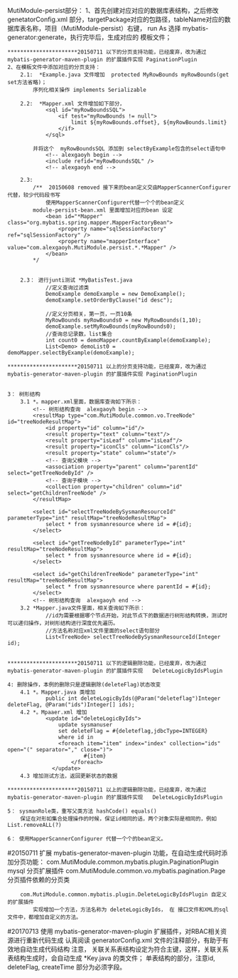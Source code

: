 MutiModule-persist部分：
	1、首先创建对应对应的数据库表结构，之后修改 genetatorConfig.xml 部分，targetPackage对应的包路径，tableName对应的数据库表名称，项目（MutiModule-persist）右键，
	run As 选择 mybatis-generator:generate，执行完毕后，生成对应的 模板文件；
	
	
	**********************20150711 以下的分页支持功能，已经废弃，改为通过 mybatis-generator-maven-plugin 的扩展插件实现 PaginationPlugin
	2、在模板文件中添加对应的分页支持：
		2.1:  *Example.java 文件增加  protected MyRowBounds myRowBounds(get set方法省略)；
			序列化相关操作 implements Serializable
		
		2.2:  *Mapper.xml 文件增加如下部分， 
				<sql id="myRowBoundsSQL">
					<if test="myRowBounds != null">
						limit ${myRowBounds.offset}, ${myRowBounds.limit}
					</if>
				</sql>
				
			并将这个  myRowBoundsSQL 添加到 selectByExample包含的select语句中
				<!-- alexgaoyh begin -->
				<include refid="myRowBoundsSQL" />
			    <!-- alexgaoyh end -->
						
		2.3:
			/**  20150608 removed 接下来的bean定义交由MapperScannerConfigurer代替，较少代码段书写
				使用MapperScannerConfigurer代替一个个的bean定义
			module-persist-bean.xml 里面增加对应的bean 设定
				<bean id="*Mapper" class="org.mybatis.spring.mapper.MapperFactoryBean">  
			        <property name="sqlSessionFactory" ref="sqlSessionFactory" />  
			        <property name="mapperInterface" value="com.alexgaoyh.MutiModule.persist.*.*Mapper" />  
				</bean>
			*/
			
			
		2.3： 进行junti测试 *MyBatisTest.java
				//定义查询过滤类
				DemoExample demoExample = new DemoExample();
				demoExample.setOrderByClause("id desc");
				
				//定义分页相关，第一页，一页10条
				MyRowBounds myRowBounds0 = new MyRowBounds(1,10);
				demoExample.setMyRowBounds(myRowBounds0);
				//查询总记录数，list集合
				int count0 = demoMapper.countByExample(demoExample);
				List<Demo> demoList0 = demoMapper.selectByExample(demoExample);
				
	**********************20150711 以上的分页支持功能，已经废弃，改为通过 mybatis-generator-maven-plugin 的扩展插件实现 PaginationPlugin
	
	
	3： 树形结构
		3.1 *。mapper.xml里面，数据库查询如下所示：
			<!-- 树形结构查询  alexgaoyh begin -->
			<resultMap type="com.MutiModule.common.vo.TreeNode" id="treeNodeResultMap">  
		        <id property="id" column="id"/>  
		        <result property="text" column="text"/>  
		        <result property="isLeaf" column="isLeaf"/>  
		        <result property="iconCls" column="iconCls"/>  
		        <result property="state" column="state"/>  
		        <!-- 查询父模块 -->  
		        <association property="parent" column="parentId" select="getTreeNodeById" />  
		        <!-- 查询子模块 -->  
		        <collection property="children" column="id" select="getChildrenTreeNode" />  
		    </resultMap>  
		      
		    <select id="selectTreeNodeBySysmanResourceId" parameterType="int" resultMap="treeNodeResultMap">  
		        select * from sysmanresource where id = #{id};
		    </select>  
		      
		    <select id="getTreeNodeById" parameterType="int" resultMap="treeNodeResultMap">  
		        select * from sysmanresource where id = #{id};
		    </select>  
		      
		    <select id="getChildrenTreeNode" parameterType="int" resultMap="treeNodeResultMap">  
		        select * from sysmanresource where parentId = #{id};
		    </select>
		    <!-- 树形结构查询  alexgaoyh end -->			
		3.2 *Mapper.java文件里面，相关查询如下所示：
				//id为需要根据哪个节点开始，对此节点下的数据进行树形结构转换，测试时可以递归操作，对树形结构进行深度优先遍历。
				//方法名称对应xml文件里面的select语句部分
				List<TreeNode> selectTreeNodeBySysmanResourceId(Integer id);
			
			
	**********************20150711 以下的逻辑删除功能，已经废弃，改为通过 mybatis-generator-maven-plugin 的扩展插件实现	DeleteLogicByIdsPlugin
	
	4: 删除操作，本例的删除只是逻辑删除(deleteFlag)状态改变
		4.1	*。Mapper.java 类增加
				public int deleteLogicByIds(@Param("deleteflag")Integer deleteFlag, @Param("ids")Integer[] ids);
		4.2 *。Mpaaer.xml 增加
				<update id="deleteLogicByIds">
					update sysmanuser
					set deleteFlag = #{deleteflag,jdbcType=INTEGER}
					where id in
					<foreach item="item" index="index" collection="ids" open="(" separator="," close=")">
				            #{item}
				        </foreach>
				  </update>
		4.3 增加测试方法，返回更新状态的数据
		
	**********************20150711 以上的逻辑删除功能，已经废弃，改为通过 mybatis-generator-maven-plugin 的扩展插件实现	DeleteLogicByIdsPlugin	
		
	5： sysmanRole类，重写父类方法 hashCode() equals()
		保证在对形如集合处理操作的时候，保证id相同的话，两个对象实际是相同的，例如 List.removeALL(?) 
		
	6： 使用MapperScannerConfigurer 代替一个个的bean定义。
	
#20150711
	扩展  mybatis-generator-maven-plugin 功能，在自动生成代码时添加分页功能：
		com.MutiModule.common.mybatis.plugin.PaginationPlugin mysql 分页扩展插件
			com.MutiModule.common.vo.mybatis.pagination.Page 分页插件依赖的分页类 
			
		com.MutiModule.common.mybatis.plugin.DeleteLogicByIdsPlugin 自定义的扩展插件
			实现增加一个方法，方法名称为 deleteLogicByIds， 在 接口文件和XML的sql文件中，都增加自定义的方法。
			
#20170713
	使用  mybatis-generator-maven-plugin 扩展插件，对RBAC相关资源进行重新代码生成
	认真阅读 generatorConfig.xml 文件的注释部分，有助于有效地自动生成代码结构
		注意， 关联关系表结构设定为符合主键，这样，关联关系表结构生成时，会自动生成 *Key.java 的类文件；
			单表结构的部分，注意id, deleteFlag, createTime 部分为必须字段。
							